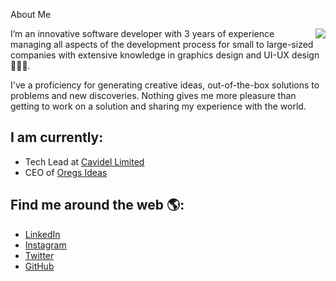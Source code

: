 About Me

<img align="right" src="https://github-readme-stats.vercel.app/api?username=vlados&hide_title=false">

I’m an innovative software developer with 3 years of experience managing all aspects of the development process for small to large-sized companies with extensive knowledge in graphics design and UI-UX design 👨🏾‍💻.

I've a proficiency for generating creative ideas, out-of-the-box solutions to problems and new discoveries. Nothing gives me more pleasure than getting to work on a solution and sharing my experience with the world.

## I am currently:
 - Tech Lead at [Cavidel Limited](https://www.cavidel.com/)
 - CEO of [Oregs Ideas](https://www.oregsideas.com)

## Find me around the web 🌎:
 - [LinkedIn](https://www.linkedin.com/in/segun-oregunwa/)
 - [Instagram](https://www.instagram.com/oregs/)
 - [Twitter](https://twitter.com/oregsideas)
 - [GitHub](https://github.com/oregs)
